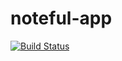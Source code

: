 # noteful-app
[![Build Status](https://travis-ci.org/thinkful-ei19/seha-noteful-v1.svg?branch=master)](https://travis-ci.org/thinkful-ei19/seha-noteful-v1)